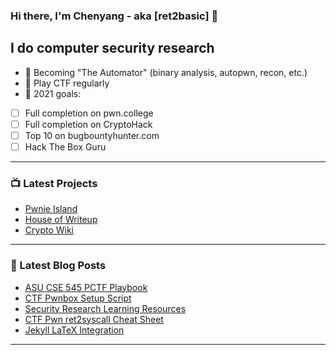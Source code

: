 ### Hi there, I'm Chenyang - aka [ret2basic] 👋

## I do computer security research

- 🤖 Becoming "The Automator" (binary analysis, autopwn, recon, etc.)
- 🚩 Play CTF regularly
- 🥅 2021 goals:

- [ ] Full completion on pwn.college
- [ ] Full completion on CryptoHack
- [ ] Top 10 on bugbountyhunter.com
- [ ] Hack The Box Guru

---

### 📺 Latest Projects

<!-- PROJECTS:START -->
- [Pwnie Island](https://ctftime.org/team/117561)
- [House of Writeup](https://github.com/Pwnie-Island/House-of-Writeup)
- [Crypto Wiki](https://crypto.ret2basic.com)
<!-- PROJECTS:END -->

---

### 📕 Latest Blog Posts

<!-- BLOG-POST-LIST:START -->
- [ASU CSE 545 PCTF Playbook](https://www.ret2basic.com/blog/asu-cse-545-pctf-playbook)
- [CTF Pwnbox Setup Script](https://www.ret2basic.com/blog/ctf-pwnbox-setup-script)
- [Security Research Learning Resources](https://www.ret2basic.com/blog/ctf-learning-resources)
- [CTF Pwn ret2syscall Cheat Sheet](https://www.ret2basic.com/blog/ctf-pwn-ret2syscall-cheat-sheet)
- [Jekyll LaTeX Integration](https://www.ret2basic.com/blog/jekyll-latex-integration)
<!-- BLOG-POST-LIST:END -->

---

[website]: https://www.ret2basic.com
[twitter]: https://twitter.com/ret2basic
